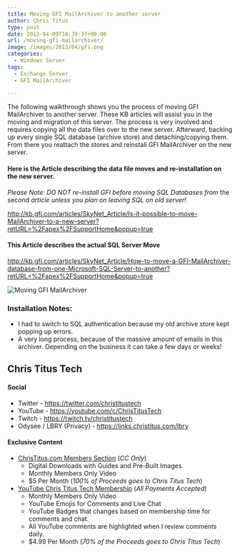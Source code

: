 ```yaml
---
title: Moving GFI MailArchiver to another server
author: Chris Titus
type: post
date: 2013-04-09T16:39:37+00:00
url: /moving-gfi-mailarchiver/
image: /images/2013/04/gfi.png
categories:
  - Windows Server
tags:
  - Exchange Server
  - GFI MailArchiver

---
```

The following walkthrough shows you the process of moving GFI MailArchiver to another server. <!--more-->These KB articles will assist you in the moving and migration of this server. The process is very involved and requires copying all the data files over to the new server. Afterward, backing up every single SQL database (archive store) and detaching/copying them. From there you reattach the stores and reinstall GFI MailArchiver on the new server.

#### Here is the Article describing the data file moves and re-installation on the new server.

_Please Note: DO NOT re-install GFI before moving SQL Databases from_ the second _article unless you plan on leaving SQL on old server!_

<http://kb.gfi.com/articles/SkyNet_Article/Is-it-possible-to-move-MailArchiver-to-a-new-server?retURL=%2Fapex%2FSupportHome&popup=true>

#### This Article describes the actual SQL Server Move

<http://kb.gfi.com/articles/SkyNet_Article/How-to-move-a-GFI-MailArchiver-database-from-one-Microsoft-SQL-Server-to-another?retURL=%2Fapex%2FSupportHome&popup=true>

![Moving GFI MailArchiver](/moving-gfi-mailarchiver/moving-gfi-mailarchiver-2/)

### Installation Notes:

  * I had to switch to SQL authentication because my old archive store kept popping up errors.
  * A very long process, because of the massive amount of emails in this archiver. Depending on the business it can take a few days or weeks!

## Chris Titus Tech

#### Social

- Twitter - <https://twitter.com/christitustech>
- YouTube - <https://youtube.com/c/ChrisTitusTech>
- Twitch - <https://twitch.tv/christitustech>
- Odysee / LBRY (Privacy) - <https://links.christitus.com/lbry>

#### Exclusive Content

- [ChrisTitus.com Members Section][1] (_CC Only_)
  - Digital Downloads with Guides and Pre-Built Images
  - Monthly Members Only Video
  - $5 Per Month (_100% of Proceeds goes to Chris Titus Tech_)
- [YouTube Chris Titus Tech Membership][2] (_All Payments Accepted_)
  - Monthly Members Only Video
  - YouTube Emojis for Comments and Live Chat
  - YouTube Badges that changes based on membership time for comments and chat.
  - All YouTube comments are highlighted when I review comments daily. 
  - $4.99 Per Month (_70% of the Proceeds goes to Chris Titus Tech_)

 [1]: https://portal.christitus.com
 [2]: https://links.christitus.com/join